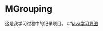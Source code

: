 # MGrouping
这是我学习过程中的记录项目。
##[java学习导图](http://naotu.baidu.com/file/d195889fb98102358cff5eea5634aa50?token=cd437c7b11ce1b3c)